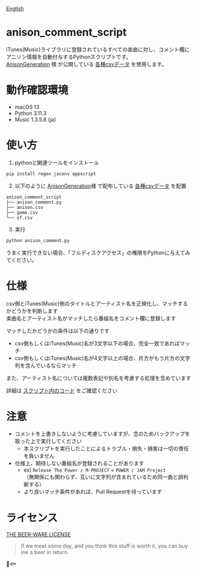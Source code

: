 [English](README.md)

# anison_comment_script

iTunes(Music)ライブラリに登録されているすべての楽曲に対し、コメント欄にアニソン情報を自動付与するPythonスクリプトです。  
[AnisonGeneration](http://anison.info/) 様 が公開している [各種csvデータ](http://anison.info/data/download.html) を使用します。

# 動作確認環境

- macOS 13
- Python 3.11.3
- Music 1.3.5.8 (ja)

# 使い方

1. pythonと関連ツールをインストール

```bash
pip install regex jaconv appscript
```

2. 以下のように [AnisonGeneration](http://anison.info/)様 で配布している [各種csvデータ](http://anison.info/data/download.html) を配置

```
anison_comment_script
├── anison_comment.py
├── anison.csv
├── game.csv
└── sf.csv
```

3. 実行

```bash
python anison_comment.py 
```

うまく実行できない場合、「フルディスクアクセス」の権限をPythonに与えてみてください。

# 仕様

csv側とiTunes(Music)側のタイトルとアーティスト名を正規化し、マッチするかどうかを判断します  
楽曲名とアーティスト名がマッチしたら番組名をコメント欄に登録します  

マッチしたかどうかの条件は以下の通りです
- csv側もしくはiTunes(Music)名が3文字以下の場合、完全一致であればマッチ
- csv側もしくはiTunes(Music)名が4文字以上の場合、片方がもう片方の文字列を含んでいるならマッチ

また、アーティスト名については複数表記や別名を考慮する処理を含めています  

詳細は [スクリプト内のコード](anison_comment.py) をご確認ください

# 注意

- コメントを上書きしないように考慮していますが、念のためバックアップを取った上で実行してください
  - 本スクリプトを実行したことによるトラブル・損失・損害は一切の責任を負いません
- 仕様上、期待しない番組名が登録されることがあります
  - ex) `Release Tha Power / M-PROJECT` = `POWER / JAM Project`  
  （無関係にも関わらず、互いに文字列が含まれているため同一曲と誤判断する）
  - より良いマッチ条件があれば、Pull Requestを待っています

# ライセンス

[THE BEER-WARE LICENSE](https://en.wikipedia.org/wiki/Beerware)

> If we meet some day, and you think this stuff is worth it, you can buy me a beer in return.

🍺🐟